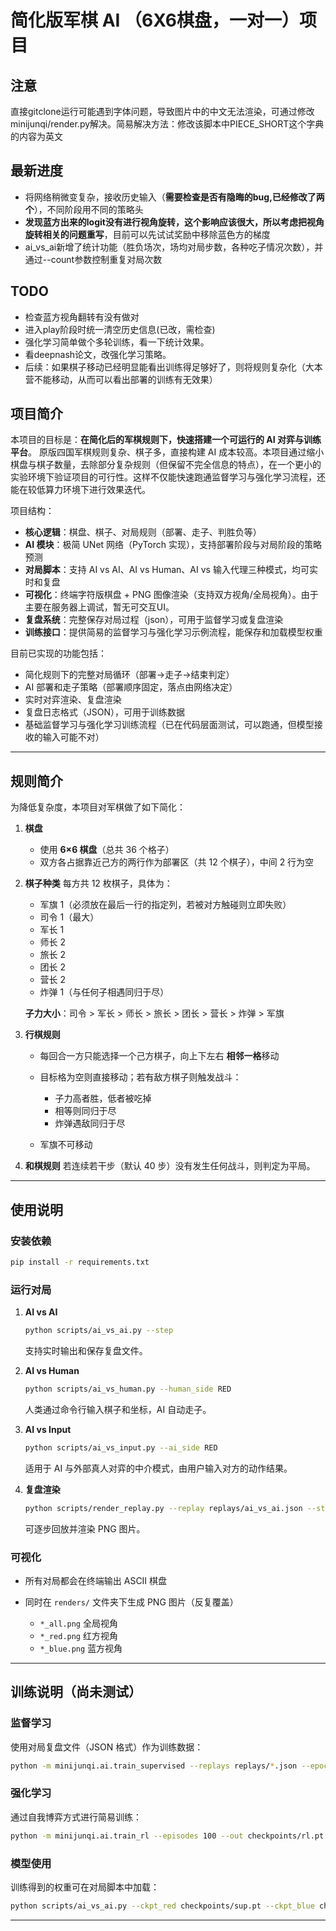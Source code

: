 
# 简化版军棋 AI （6X6棋盘，一对一）项目

## 注意
直接gitclone运行可能遇到字体问题，导致图片中的中文无法渲染，可通过修改minijunqi/render.py解决。简易解决方法：修改该脚本中PIECE_SHORT这个字典的内容为英文

## 最新进度
- 将网络稍微变复杂，接收历史输入（**需要检查是否有隐晦的bug,已经修改了两个**），不同阶段用不同的策略头
- **发现蓝方出来的logit没有进行视角旋转，这个影响应该很大，所以考虑把视角旋转相关的问题重写**，目前可以先试试奖励中移除蓝色方的梯度
- ai_vs_ai新增了统计功能（胜负场次，场均对局步数，各种吃子情况次数），并通过--count参数控制重复对局次数

## TODO
- 检查蓝方视角翻转有没有做对
- 进入play阶段时统一清空历史信息(已改，需检查)
- 强化学习简单做个多轮训练，看一下统计效果。
- 看deepnash论文，改强化学习策略。
- 后续：如果棋子移动已经明显能看出训练得足够好了，则将规则复杂化（大本营不能移动，从而可以看出部署的训练有无效果）



## 项目简介

本项目的目标是：**在简化后的军棋规则下，快速搭建一个可运行的 AI 对弈与训练平台**。
原版四国军棋规则复杂、棋子多，直接构建 AI 成本较高。本项目通过缩小棋盘与棋子数量，去除部分复杂规则（但保留不完全信息的特点），在一个更小的实验环境下验证项目的可行性。这样不仅能快速跑通监督学习与强化学习流程，还能在较低算力环境下进行效果迭代。

项目结构：

* **核心逻辑**：棋盘、棋子、对局规则（部署、走子、判胜负等）
* **AI 模块**：极简 UNet 网络（PyTorch 实现），支持部署阶段与对局阶段的策略预测
* **对局脚本**：支持 AI vs AI、AI vs Human、AI vs 输入代理三种模式，均可实时和复盘
* **可视化**：终端字符版棋盘 + PNG 图像渲染（支持双方视角/全局视角）。由于主要在服务器上调试，暂无可交互UI。
* **复盘系统**：完整保存对局过程（json），可用于监督学习或复盘渲染
* **训练接口**：提供简易的监督学习与强化学习示例流程，能保存和加载模型权重

目前已实现的功能包括：

* 简化规则下的完整对局循环（部署→走子→结束判定）
* AI 部署和走子策略（部署顺序固定，落点由网络决定）
* 实时对弈渲染、复盘渲染
* 复盘日志格式（JSON），可用于训练数据
* 基础监督学习与强化学习训练流程（已在代码层面测试，可以跑通，但模型接收的输入可能不对）


---

## 规则简介

为降低复杂度，本项目对军棋做了如下简化：

1. **棋盘**

   * 使用 **6×6 棋盘**（总共 36 个格子）
   * 双方各占据靠近己方的两行作为部署区（共 12 个棋子），中间 2 行为空

2. **棋子种类**
   每方共 12 枚棋子，具体为：

   * 军旗 1（必须放在最后一行的指定列，若被对方触碰则立即失败）
   * 司令 1（最大）
   * 军长 1
   * 师长 2
   * 旅长 2
   * 团长 2
   * 营长 2
   * 炸弹 1（与任何子相遇同归于尽）

   **子力大小**：司令 > 军长 > 师长 > 旅长 > 团长 > 营长 > 炸弹 > 军旗

3. **行棋规则**

   * 每回合一方只能选择一个己方棋子，向上下左右 **相邻一格**移动
   * 目标格为空则直接移动；若有敌方棋子则触发战斗：

     * 子力高者胜，低者被吃掉
     * 相等则同归于尽
     * 炸弹遇敌同归于尽
   * 军旗不可移动

4. **和棋规则**
   若连续若干步（默认 40 步）没有发生任何战斗，则判定为平局。

---

## 使用说明

### 安装依赖

```bash
pip install -r requirements.txt
```

### 运行对局

1. **AI vs AI**

   ```bash
   python scripts/ai_vs_ai.py --step
   ```

   支持实时输出和保存复盘文件。

2. **AI vs Human**

   ```bash
   python scripts/ai_vs_human.py --human_side RED
   ```

   人类通过命令行输入棋子和坐标，AI 自动走子。

3. **AI vs Input**

   ```bash
   python scripts/ai_vs_input.py --ai_side RED
   ```

   适用于 AI 与外部真人对弈的中介模式，由用户输入对方的动作结果。

4. **复盘渲染**

   ```bash
   python scripts/render_replay.py --replay replays/ai_vs_ai.json --step
   ```

   可逐步回放并渲染 PNG 图片。

### 可视化

* 所有对局都会在终端输出 ASCII 棋盘
* 同时在 `renders/` 文件夹下生成 PNG 图片（反复覆盖）

  * `*_all.png` 全局视角
  * `*_red.png` 红方视角
  * `*_blue.png` 蓝方视角

---

## 训练说明（尚未测试）

### 监督学习

使用对局复盘文件（JSON 格式）作为训练数据：

```bash
python -m minijunqi.ai.train_supervised --replays replays/*.json --epochs 5 --out checkpoints/sup.pt
```

### 强化学习

通过自我博弈方式进行简易训练：

```bash
python -m minijunqi.ai.train_rl --episodes 100 --out checkpoints/rl.pt
```

### 模型使用

训练得到的权重可在对局脚本中加载：

```bash
python scripts/ai_vs_ai.py --ckpt_red checkpoints/sup.pt --ckpt_blue checkpoints/rl.pt
```

---

